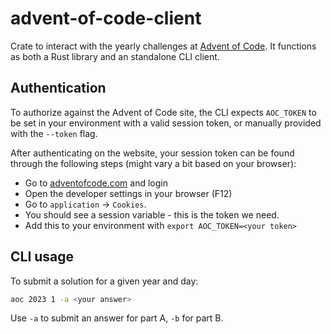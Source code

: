 # advent-of-code-client

Crate to interact with the yearly challenges at [Advent of Code](https://adventofcode.com).
It functions as both a Rust library and an standalone CLI client.

## Authentication

To authorize against the Advent of Code site, the CLI expects `AOC_TOKEN` to be set in your environment with a valid session token, or manually provided with the `--token` flag.

After authenticating on the website, your session token can be found through the following steps (might vary a bit based on your browser):

- Go to [adventofcode.com](https://adventofcode.com) and login
- Open the developer settings in your browser (F12)
- Go to `application` -> `Cookies`.
- You should see a session variable - this is the token we need.
- Add this to your environment with `export AOC_TOKEN=<your token>`

## CLI usage

To submit a solution for a given year and day:

```sh
aoc 2023 1 -a <your answer>
```

Use `-a` to submit an answer for part A, `-b` for part B.
